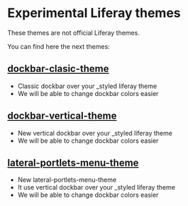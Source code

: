 # Experimental Liferay themes

These themes are not official Liferay themes.

You can find here the next themes:

## [dockbar-clasic-theme](https://github.com/marcoscv-work/experimental-liferay-themes/tree/master/dockbar-classic-theme)


* Classic dockbar over your _styled liferay theme
* We will be able to change dockbar colors easier

## [dockbar-vertical-theme](https://github.com/marcoscv-work/experimental-liferay-themes/tree/master/dockbar-vertical-theme)


* New vertical dockbar over your _styled liferay theme
* We will be able to change dockbar colors easier


## [lateral-portlets-menu-theme](https://github.com/marcoscv-work/experimental-liferay-themes/tree/master/lateral-portlets-menu-theme)


* New lateral-portlets-menu-theme
* It use vertical dockbar over your _styled liferay theme
* We will be able to change dockbar colors easier

